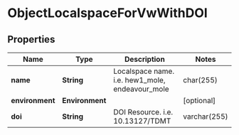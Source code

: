 

# ObjectLocalspaceForVwWithDOI


## Properties

| Name | Type | Description | Notes |
|------------ | ------------- | ------------- | -------------|
|**name** | **String** | Localspace name. i.e. hew1_mole, endeavour_mole | char(255) |  [optional] |
|**environment** | **Environment** |  |  [optional] |
|**doi** | **String** | DOI Resource. i.e. 10.13127/TDMT | varchar(255) |  [optional] |



